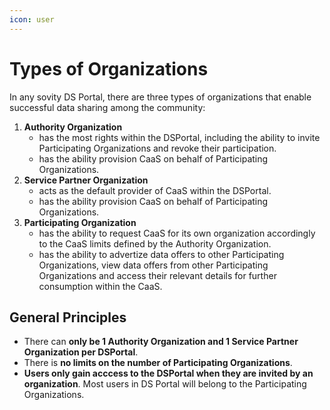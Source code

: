 ```yaml
---
icon: user
---
```


# Types of Organizations

In any sovity DS Portal, there are three types of organizations that enable successful data sharing among the community:

1. **Authority Organization**
   * has the most rights within the DSPortal, including the ability to invite Participating Organizations and revoke their participation.
   * has the ability provision CaaS on behalf of Participating Organizations.
2. **Service Partner Organization**
   * acts as the default provider of CaaS within the DSPortal.
   * has the ability provision CaaS on behalf of Participating Organizations.
3. **Participating Organization**
   * has the ability to request CaaS for its own organization accordingly to the CaaS limits defined by the Authority Organization.
   * has the ability to advertize data offers to other Participating Organizations, view data offers from other Participating Organizations and access their relevant details for further consumption within the CaaS.

## General Principles
* There can **only be 1 Authority Organization and 1 Service Partner Organization per DSPortal**.
* There is **no limits on the number of Participating Organizations**. 
* **Users only gain acccess to the DSPortal when they are invited by an organization**. Most users in DS Portal will belong to the Participating Organizations.
